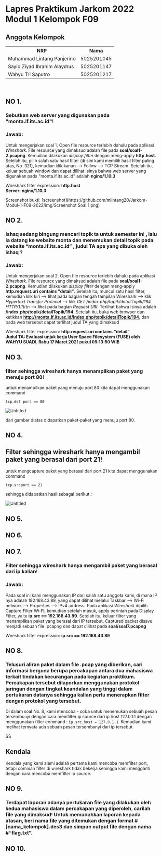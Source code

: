 # Lapres Praktikum Jarkom 2022 Modul 1 Kelompok F09

## Anggota Kelompok

<table>
    <tr>
        <th>NRP</th>
        <th>Nama</th>
    </tr>
    <tr>
        <td>Muhammad Lintang Panjerino</td>
        <td>5025201045</td>
    </tr>
    <tr>
        <td>Sayid Ziyad Ibrahim Alaydrus</td>
        <td>5025201147</td>
    </tr>
    <tr>
        <td>Wahyu Tri Saputro</td>
        <td>5025201217</td>
    </tr>
<table>

<br>

## NO 1.

### Sebutkan web server yang digunakan pada "monta.if.its.ac.id"!

### **Jawab:**

Untuk mengerjakan soal 1, Open file resource terlebih dahulu pada aplikasi _Wireshark_. File resource yang dimaksud adalah file pada **soal/soal1-2.pcapng**. Kemudian dilakukan _display filter_ dengan meng-apply **http.host**. Setelah itu, pilih salah satu hasil filter (di sini kami memilih hasil filter paling atas, No. 321), kemudian klik kanan --> Follow --> TCP Stream. Setelah itu, keluar sebuah window dan dapat dilihat isinya bahwa web server yang digunakan pada "monta.if.its.ac.id" adalah **nginx/1.10.3**

Wireshark filter expression: **http.host** <br>
**Server: nginx/1.10.3**

Screenshot bukti: [screenshot](https;//github.com/mlintang20/Jarkom-Modul-1-F09-2022/img/Screenshot Soal 1.png)

## NO 2.

### Ishaq sedang bingung mencari topik ta untuk semester ini , lalu ia datang ke website monta dan menemukan detail topik pada website “monta.if.its.ac.id” , judul TA apa yang dibuka oleh ishaq ?

### **Jawab:**

Untuk mengerjakan soal 2, Open file resource terlebih dahulu pada aplikasi _Wireshark_. File resource yang dimaksud adalah file pada **soal/soal1-2.pcapng**. Kemudian dilakukan _display filter_ dengan meng-apply **http.request.uri contains "detail"**. Setelah itu, muncul satu hasil filter, kemudian klik kiri --> lihat pada bagian tengah tampilan Wireshark --> klik _Hypertext Transfer Protocol_ --> klik _GET /index.php/topik/detailTopik/194 HTTP/1.1\r\n_ --> lihat pada bagian _Request URI_. Terlihat bahwa isinya adalah **/index.php/topik/detailTopik/194**. Setelah itu, buka web browser dan ketikkan **http://monta.if.its.ac.id/index.php/topik/detailTopik/194**, dan pada web tersebut dapat terlihat judul TA yang dimaksud

Wireshark filter expression: **http.request.uri contains "detail"** <br>
**Judul TA: Evaluasi unjuk kerja User Space Filesystem (FUSE) oleh WAHYU SUADI, Rabu 17 Maret 2021 pukul 05:13:50 WIB**

## NO 3.
### filter sehingga wireshark hanya menampilkan paket yang menuju port 80!

untuk menampilkan paket yang menuju port  80 kita dapat menggunakan command 

`tcp.dst port == 80`

![Untitled](https://s3.us-west-2.amazonaws.com/secure.notion-static.com/650840aa-2117-4b42-ba87-dfa261ff9a32/Untitled.png?X-Amz-Algorithm=AWS4-HMAC-SHA256&X-Amz-Content-Sha256=UNSIGNED-PAYLOAD&X-Amz-Credential=AKIAT73L2G45EIPT3X45%2F20220924%2Fus-west-2%2Fs3%2Faws4_request&X-Amz-Date=20220924T061938Z&X-Amz-Expires=86400&X-Amz-Signature=79ad03fba2ad72b02b78c50cffa02b2b0f38e519100db2cd225ca791d1428e79&X-Amz-SignedHeaders=host&response-content-disposition=filename%20%3D%22Untitled.png%22&x-id=GetObject)

dari gambar diatas didapatkan paket-paket yang menuju port 80.

## NO 4.
## Filter sehingga wireshark hanya mengambil paket yang berasal dari port 21!

untuk mengcapture paket yang berasal dari port 21 kita dapat menggunakan command

`tcp.srcport == 21`

sehingga didapatkan hasil sebagai berikut :

![Untitled](https://s3.us-west-2.amazonaws.com/secure.notion-static.com/74fef641-9353-4eb4-87ee-73be40fcb2b3/Untitled.png?X-Amz-Algorithm=AWS4-HMAC-SHA256&X-Amz-Content-Sha256=UNSIGNED-PAYLOAD&X-Amz-Credential=AKIAT73L2G45EIPT3X45%2F20220924%2Fus-west-2%2Fs3%2Faws4_request&X-Amz-Date=20220924T062334Z&X-Amz-Expires=86400&X-Amz-Signature=8ec51a6702e677148640db192039780a4fc0525bbe3feb2ee034bae7bdf2e277&X-Amz-SignedHeaders=host&response-content-disposition=filename%20%3D%22Untitled.png%22&x-id=GetObject)
## NO 5.

## NO 6.

## NO 7.

### Filter sehingga wireshark hanya mengambil paket yang berasal dari ip kalian!

### **Jawab:**

Pada soal ini kami menggunakan IP dari salah satu anggota kami, di mana IP nya adalah 192.168.43.89, yang dapat dilihat melalui Taskbar --> Wi-Fi network --> Properties --> IPv4 address. Pada aplikasi _Wireshark_ dipilih Capture Filter Wi-Fi, kemudian setelah masuk, apply perintah pada Display Filter, yaitu **ip.src == 192.168.43.89**. Setelah itu, keluar filter yang menampilkan paket yang berasal dari IP tersebut. Captured packet disave menjadi sebuah file .pcapng dan dapat dilihat pada **soal/soal7.pcapng**

Wireshark filter expression: **ip.src == 192.168.43.89**

## NO 8.
    
### Telusuri aliran paket dalam file .pcap yang diberikan, cari informasi berguna berupa percakapan antara dua mahasiswa terkait tindakan kecurangan pada kegiatan praktikum. Percakapan tersebut dilaporkan menggunakan protokol jaringan dengan tingkat keandalan yang tinggi dalam pertukaran datanya sehingga kalian perlu menerapkan filter dengan protokol yang tersebut.
    
Di dalam soal No. 8, kami mencoba - coba untuk menemukan sebuah pesan tersembunyi dengan cara memfilter ip source dari ip host 127.0.1.1 dengan menggunakan filter command : `ip.src_host = 127.0.1.1`. Kemudian kami melihat ternyata ada sebuah pesan tersembunyi dari ip tersebut.

SS
    
## Kendala

Kendala yang kami alami adalah pertama kami mencoba memfilter port, tetapi comman filter di wireshark tidak bekerja sehingga kami mengganti dengan cara mencoba memfilter ip source.
    
## NO 9.

### Terdapat laporan adanya pertukaran file yang dilakukan oleh kedua mahasiswa dalam percakapan yang diperoleh, carilah file yang dimaksud! Untuk memudahkan laporan kepada atasan, beri nama file yang ditemukan dengan format #[nama_kelompok].des3 dan simpan output file dengan nama #“flag.txt”.
    
## NO 10.
